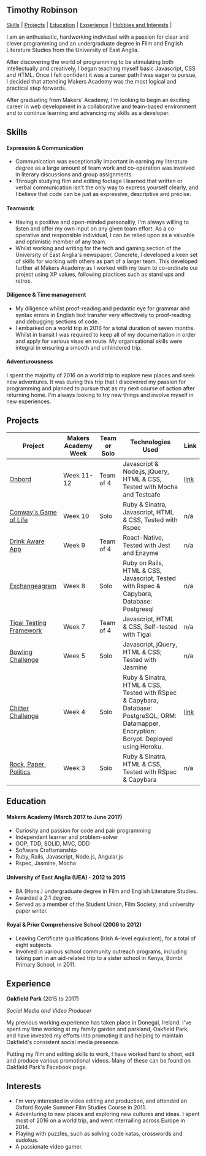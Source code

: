## Timothy Robinson

[Skills](#skills) | [Projects](#projects) | [Education](#education) | [Experience](#experience) | [Hobbies and Interests](#hobbies-and-interests) |

I am an enthusiastic, hardworking individual with a passion for clear and clever programming and an undergraduate degree in Film and English Literature Studies from the University of East Anglia.

After discovering the world of programming to be stimulating both intellectually and creatively, I began teaching myself basic Javascript, CSS and HTML. Once I felt confident it was a career path I was eager to pursue, I decided that attending Makers Academy was the most logical and practical step forwards.

After graduating from Makers' Academy, I'm looking to begin an exciting career in web development in a collaborative and team-based environment and to continue learning and advancing my skills as a developer.

## Skills

#### Expression & Communication

- Communication was exceptionally important in earning my literature degree as a large amount of team work and co-operation was involved in literary discussions and group assignments.
- Through studying film and editing footage I learned that written or verbal communication isn't the only way to express yourself clearly, and I believe that code can be just as expressive, descriptive and precise.

#### Teamwork

- Having a positive and open-minded personality, I'm always willing to listen and offer my own input on any given team effort. As a co-operative and responsible individual, I can be relied upon as a valuable and optimistic member of any team.
- Whilst working and writing for the tech and gaming section of the University of East Anglia's newspaper, Concrete, I developed a keen set of skills for working with others as part of a larger team. This developed further at Makers Academy as I worked with my team to co-ordinate our project using XP values, following practices such as stand ups and retros.

#### Diligence & Time management

- My diligence whilst proof-reading and pedantic eye for grammar and syntax errors in English text transfer very effectively to proof-reading and debugging sections of code.
- I embarked on a world trip in 2016 for a total duration of seven months. Whilst in transit I was required to keep all of my documentation in order and apply for various visas en route. My organisational skills were integral in ensuring a smooth and unhindered trip.

#### Adventurousness

I spent the majority of 2016 on a world trip to explore new places and seek new adventures. It was during this trip that I discovered my passion for programming and planned to pursue that as my next course of action after returning home. I'm always looking to try new things and involve myself in new experiences.

## Projects

Project | Makers Academy Week | Team or Solo | Technologies Used | Link
--- | --- | --- | --- | ---
| [Onbord](https://github.com/ilarne/team-whiteboard) | Week 11-12  | Team of 4 | Javascript & Node.js, jQuery, HTML & CSS, Tested with Mocha and Testcafe | [link](http://www.onbord.live) |
| [Conway's Game of Life](https://github.com/ilarne/team-whiteboard) | Week 10 | Solo | Ruby & Sinatra, Javascript, HTML & CSS, Tested with Rspec | n/a |
| [Drink Aware App](https://github.com/TimRobinson1/quiz-app) | Week 9  | Team of 4 | React-Native, Tested with Jest and Enzyme | n/a |
| [Exchangeagram](https://github.com/TimRobinson1/instagram-challenge) | Week 8 | Solo | Ruby on Rails, HTML & CSS, Javascript, Tested with Rspec & Capybara, Database: Postgresql | n/a |
| [Tigai Testing Framework](https://github.com/TimRobinson1/Notes-App) | Week 7 | Team of 4 | Javascript, HTML & CSS, Self-tested with Tigai | n/a |
| [Bowling Challenge](https://github.com/TimRobinson1/bowling-challenge) | Week 5 | Solo | Javascript, jQuery, HTML & CSS; Tested with Jasmine | n/a |
| [Chitter Challenge](https://github.com/TimRobinson1/chitter-challenge) | Week 4 | Solo | Ruby & Sinatra, HTML & CSS, Tested with RSpec & Capybara, Database: PostgreSQL, ORM: Datamapper, Encryption: Bcrypt. Deployed using Heroku. | [link](https://chitter-sphere.herokuapp.com/home) |
| [Rock, Paper, Politics](https://github.com/TimRobinson1/rps-challenge) | Week 3 | Solo | Ruby & Sinatra, HTML & CSS, Tested with RSpec & Capybara | n/a |

## Education

#### Makers Academy (March 2017 to June 2017)

- Curiosity and passion for code and pair programming
- Independent learner and problem-solver
- OOP, TDD, SOLID, MVC, DDD
- Software Craftsmanship
- Ruby, Rails, Javascript, Node.js, Angular.js
- Rspec, Jasmine, Mocha

#### University of East Anglia (UEA) - 2012 to 2015

- BA (Hons.) undergraduate degree in Film and English Literature Studies.
- Awarded a 2:1 degree.
- Served as a member of the Student Union, Film Society, and university paper writer.

#### Royal & Prior Comprehensive School (2006 to 2012)

- Leaving Certificate qualifications (Irish A-level equivalent), for a total of eight subjects.
- Involved in various school community outreach programs, including taking part in an aid-related trip to a sister school in Kenya, Bombi Primary School, in 2011.


## Experience

**Oakfield Park** (2015 to 2017)

*Social Media and Video Producer*

My previous working experience has taken place in Donegal, Ireland. I've spent my time working at my family garden and parkland, Oakfield Park, and have invested my efforts into promoting it and helping to maintain Oakfield's consistent social media presence.

Putting my film and editing skills to work, I have worked hard to shoot, edit and produce various promotional videos. Many of these can be found on Oakfield Park's Facebook page.

## Interests

- I'm very interested in video editing and production, and attended an Oxford Royale Summer Film Studies Course in 2011.
- Adventuring to new places and exploring new cultures and ideas. I spent most of 2016 on a world trip, and went interrailing across Europe in 2014.
- Playing with puzzles, such as solving code katas, crosswords and sudokus.
- A passionate video gamer.
